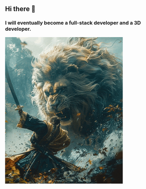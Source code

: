 ## Hi there 👋
### I will eventually become a full-stack developer and a 3D developer.
<img src="https://github.com/leongaooo/leongaooo/blob/main/lion.gif" style="margin: 0 auto;" />
<!--
**leongaooo/leongaooo** is a ✨ _special_ ✨ repository because its `README.md` (this file) appears on your GitHub profile.

Here are some ideas to get you started:

- 🔭 I’m currently working on ...
- 🌱 I’m currently learning ...
- 👯 I’m looking to collaborate on ...
- 🤔 I’m looking for help with ...
- 💬 Ask me about ...
- 📫 How to reach me: ...
- 😄 Pronouns: ...
- ⚡ Fun fact: ...
-->
